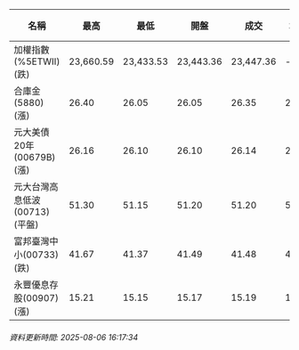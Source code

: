 | 名稱 | 最高 | 最低 | 開盤 | 成交 | 均價 | 成交金額(億) | 昨收 | 漲跌幅 | 漲跌 | 總量 | 昨量 | 振幅 |
| -------- | -------- | -------- | -------- |-------- | -------- | -------- |-------- |-------- |-------- | -------- | -------- |-------- |
|加權指數(%5ETWII) (跌)|23,660.59|23,433.53|23,443.36|23,447.36|-|3,507.10|23,660.59|0.90%|213.23|5,963,350|0|0.96%|
|合庫金(5880) (漲)|26.40|26.05|26.05|26.35|26.27|4.34|26.05|1.15%|0.30|16,510|14,243|1.34%|
|元大美債20年(00679B) (漲)|26.16|26.10|26.10|26.14|26.14|7.61|26.10|0.15%|0.04|29,102|41,998|0.23%|
|元大台灣高息低波(00713) (平盤)|51.30|51.15|51.20|51.20|51.25|2.91|51.20|0.00%|0.00|5,683|6,048|0.29%|
|富邦臺灣中小(00733) (跌)|41.67|41.37|41.49|41.48|41.50|0.309|41.49|0.02%|0.01|745|749|0.72%|
|永豐優息存股(00907) (漲)|15.21|15.15|15.17|15.19|15.18|0.299|15.13|0.40%|0.06|1,971|1,291|0.40%|
###### 資料更新時間: 2025-08-06 16:17:34
